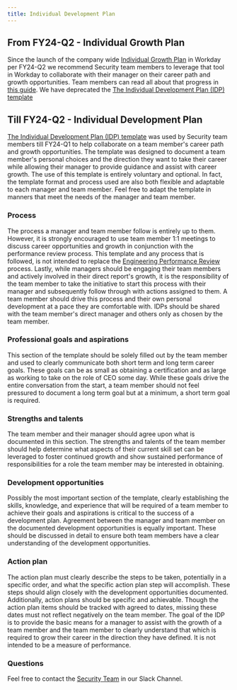 ```yaml
---
title: Individual Development Plan
---
```


## From FY24-Q2 - Individual Growth Plan

Since the launch of the company wide [Individual Growth Plan](/handbook/people-group/learning-and-development/career-development/igp-guide/) in Workday per FY24-Q2 we recommend Security team members to leverage that tool in Workday to collaborate with their manager on their career path and growth opportunities. Team members can read all about that progress in [this guide](/handbook/people-group/learning-and-development/career-development/igp-guide/). We have deprecated the [The Individual Development Plan (IDP) template](https://docs.google.com/document/d/1Df4ITI_ZBXK51B5MP2nzAXS24O-9lmi5itVUniop8MU/edit?usp=sharing)

## Till FY24-Q2 - Individual Development Plan

[The Individual Development Plan (IDP) template](https://docs.google.com/document/d/1Df4ITI_ZBXK51B5MP2nzAXS24O-9lmi5itVUniop8MU/edit?usp=sharing) was used by Security team members till FY24-Q1 to help collaborate on a team member's career path and growth opportunities. The template was designed to document a team member's personal choices and the direction they want to take their career while allowing their manager to provide guidance and assist with career growth. The use of this template is entirely voluntary and optional. In fact, the template format and process used are also both flexible and adaptable to each manager and team member. Feel free to adapt the template in manners that meet the needs of the manager and team member.

### Process

The process a manager and team member follow is entirely up to them. However, it is strongly encouraged to use team member 1:1 meetings to discuss career opportunities and growth in conjunction with the performance review process. This template and any process that is followed, is not intended to replace the [Engineering Performance Review](/handbook/support/workflows/team/performance_review.html) process. Lastly, while managers should be engaging their team members and actively involved in their direct report's growth, it is the responsibility of the team member to take the initiative to start this process with their manager and subsequently follow through with actions assigned to them. A team member should drive this process and their own personal development at a pace they are comfortable with. IDPs should be shared with the team member's direct manager and others only as chosen by the team member.

### Professional goals and aspirations

This section of the template should be solely filled out by the team member and used to clearly communicate both short term and long term career goals. These goals can be as small as obtaining a certification and as large as working to take on the role of CEO some day. While these goals drive the entire conversation from the start, a team member should not feel pressured to document a long term goal but at a minimum, a short term goal is required.

### Strengths and talents

The team member and their manager should agree upon what is documented in this section. The strengths and talents of the team member should help determine what aspects of their current skill set can be leveraged to foster continued growth and show sustained performance of responsibilities for a role the team member may be interested in obtaining.

### Development opportunities

Possibly the most important section of the template, clearly establishing the skills, knowledge, and experience that will be required of a team member to achieve their goals and aspirations is critical to the success of a development plan. Agreement between the manager and team member on the documented development opportunities is equally important. These should be discussed in detail to ensure both team members have a clear understanding of the development opportunities.

### Action plan

The action plan must clearly describe the steps to be taken, potentially in a specific order, and what the specific action plan step will accomplish. These steps should align closely with the development opportunities documented. Additionally, action plans should be specific and achievable. Though the action plan items should be tracked with agreed to dates, missing these dates must not reflect negatively on the team member. The goal of the IDP is to provide the basic means for a manager to assist with the growth of a team member and the team member to clearly understand that which is required to grow their career in the direction they have defined. It is not intended to be a measure of performance.

### Questions

Feel free to contact the [Security Team](https://example_company.slack.com/archives/CM74JMLTU) in our Slack Channel.
